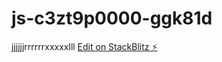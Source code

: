 # js-c3zt9p0000-ggk81d
jjjjjjrrrrrrxxxxxlll
[Edit on StackBlitz ⚡️](https://local.stackblitz.com:3000/edit/js-c3zt9p0000-ggk81d)